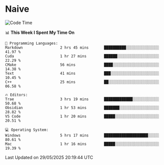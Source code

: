 # Naive
<!-- ## 日拱一卒，功不唐捐 -->
<!-- [![GitHub Streak](https://streak-stats.demolab.com/?user=XiaoXKKK)](https://git.io/streak-stats) -->
<!--START_SECTION:waka-->
![Code Time](http://img.shields.io/badge/Code%20Time-383%20hrs%2052%20mins-blue)

📊 **This Week I Spent My Time On** 

```text
💬 Programming Languages: 
Markdown                 2 hrs 45 mins       ██████████░░░░░░░░░░░░░░░   41.97 % 
Cuda                     1 hr 27 mins        ██████░░░░░░░░░░░░░░░░░░░   22.29 % 
CMake                    56 mins             ████░░░░░░░░░░░░░░░░░░░░░   14.38 % 
Text                     41 mins             ███░░░░░░░░░░░░░░░░░░░░░░   10.45 % 
C++                      25 mins             ██░░░░░░░░░░░░░░░░░░░░░░░   06.58 % 

🔥 Editors: 
Trae                     3 hrs 19 mins       █████████████░░░░░░░░░░░░   50.68 % 
Obsidian                 1 hr 53 mins        ███████░░░░░░░░░░░░░░░░░░   28.82 % 
VS Code                  1 hr 20 mins        █████░░░░░░░░░░░░░░░░░░░░   20.51 % 

💻 Operating System: 
Windows                  5 hrs 17 mins       ████████████████████░░░░░   80.61 % 
Mac                      1 hr 16 mins        █████░░░░░░░░░░░░░░░░░░░░   19.39 % 
```


 Last Updated on 29/05/2025 20:19:44 UTC
<!--END_SECTION:waka-->
